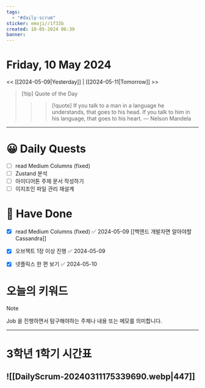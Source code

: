 ```yaml
---
tags:
  - "#daily-scrum"
sticker: emoji//1f33b
created: 10-05-2024 06:39
banner:
---
```

# Friday, 10 May 2024
<< [[2024-05-09|Yesterday]] | [[2024-05-11|Tomorrow]] >>

> [!tip] Quote of the Day  
> > > [!quote] If you talk to a man in a language he understands, that goes to his head. If you talk to him in his language, that goes to his heart.
> — Nelson Mandela

---

#  😀 Daily Quests
- [ ] read Medium Columns (fixed)
- [ ] Zustand 분석
- [ ] 아이디어톤 주제 문서 작성하기
- [ ] 이지조인 파일 관리 재설계

# 🙂 Have Done
- [x] read Medium Columns (fixed) ✅ 2024-05-09
		[[백엔드 개발자면 알아야할 Cassandra]]
- [x] 오브젝트 1장 이상 진행 ✅ 2024-05-09
- [x] 넷플릭스 한 편 보기 ✅ 2024-05-10


# 오늘의 키워드

> [!NOTE]
> Job 을 진행하면서 탐구해야하는 주제나 내용 또는 메모를 의미합니다.


---

# 3학년 1학기 시간표

![[DailyScrum-20240311175339690.webp|447]]
---

